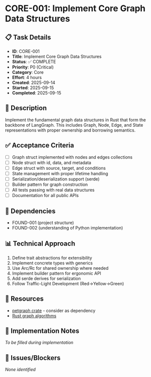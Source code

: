 # CORE-001: Implement Core Graph Data Structures

## 📋 Task Details
- **ID**: CORE-001
- **Title**: Implement Core Graph Data Structures
- **Status**: ✅ COMPLETE
- **Priority**: P0 (Critical)
- **Category**: Core
- **Effort**: 4 hours
- **Created**: 2025-09-14
- **Started**: 2025-09-15
- **Completed**: 2025-09-15

## 📝 Description
Implement the fundamental graph data structures in Rust that form the backbone of LangGraph. This includes Graph, Node, Edge, and State representations with proper ownership and borrowing semantics.

## ✅ Acceptance Criteria
- [ ] Graph struct implemented with nodes and edges collections
- [ ] Node struct with id, data, and metadata
- [ ] Edge struct with source, target, and conditions
- [ ] State management with proper lifetime handling
- [ ] Serialization/deserialization support (serde)
- [ ] Builder pattern for graph construction
- [ ] All tests passing with real data structures
- [ ] Documentation for all public APIs

## 🔗 Dependencies
- FOUND-001 (project structure)
- FOUND-002 (understanding of Python implementation)

## 📊 Technical Approach
1. Define trait abstractions for extensibility
2. Implement concrete types with generics
3. Use Arc/Rc for shared ownership where needed
4. Implement builder pattern for ergonomic API
5. Add serde derives for serialization
6. Follow Traffic-Light Development (Red→Yellow→Green)

## 📎 Resources
- [petgraph crate](https://crates.io/crates/petgraph) - consider as dependency
- [Rust graph algorithms](https://doc.rust-lang.org/book/)

## 📝 Implementation Notes
*To be filled during implementation*

## 🐛 Issues/Blockers
*None identified*
